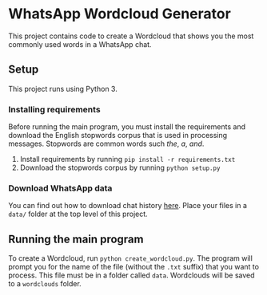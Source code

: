# WhatsApp Wordcloud Generator

This project contains code to create a Wordcloud that shows you the most commonly used words in a WhatsApp chat.

## Setup

This project runs using Python 3.

### Installing requirements

Before running the main program, you must install the requirements and download the English stopwords corpus that is used in processing messages. Stopwords are common words such _the_, _a_, _and_.

1. Install requirements by running `pip install -r requirements.txt`
2. Download the stopwords corpus by running `python setup.py`

### Download WhatsApp data

You can find out how to download chat history [here](https://faq.whatsapp.com/196737011380816). Place your files in a `data/` folder at the top level of this project.

## Running the main program

To create a Wordcloud, run `python create_wordcloud.py`. The program will prompt you for the name of the file (without the `.txt` suffix) that you want to process. This file must be in a folder called `data`.
Wordclouds will be saved to a `wordclouds` folder.
